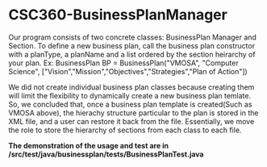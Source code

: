 # CSC360-BusinessPlanManager
Our program consists of two concrete classes: BusinessPlan Manager and Section.
To define a new business plan, call the business plan constructor with a planType, a planName and a list ordered by the section 
heirarchy of your plan. 
Ex: 
	BusinessPlan BP = BusinessPlan("VMOSA", "Computer Science", ["Vision","Mission","Objectives","Strategies","Plan of Action"])
	
We did not create individual business plan classes because creating them will limit the flexibility to dynamically create a new business plan temlate. So, we concluded that,  once a business plan template is created(Such as VMOSA above), the hierachy structure particular to the plan is stored in the XML file, and a user can restore it back from the file. Essentially, we move the role to store the hierarchy of sections from each class to each file. 
	
<b>The demonstration of the usage and test are in /src/test/java/businessplan/tests/BusinessPlanTest.java</b>
 
